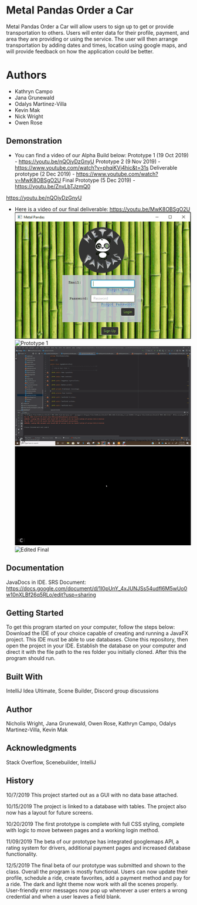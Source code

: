 # Metal Pandas Order a Car

Metal Pandas Order a Car will allow users to sign up to get or provide transportation to others. Users will enter data for their 
profile, payment, and area they are providing or using the service. The user will then arrange transportation by adding dates and times, location using google maps, and will provide feedback on how the application could be better.

# Authors
- Kathryn Campo
- Jana Grunewald
- Odalys Martinez-Villa
- Kevin Mak
- Nick Wright
- Owen Rose

## Demonstration
- You can find a video of our Alpha Build below:
Prototype 1 (19 Oct 2019) - https://youtu.be/nQOjyDzGnyU
Prototype 2 (9 Nov 2019) - https://www.youtube.com/watch?v=phqiKVj4hic&t=31s
Deliverable prototype (2 Dec 2019) - https://www.youtube.com/watch?v=MwK8OBSgO2U
Final Prototype (5 Dec 2019) - https://youtu.be/ZnvLbTJzmQ0

https://youtu.be/nQOjyDzGnyU
- Here is a video of our final deliverable: https://youtu.be/MwK8OBSgO2U
![Picture Demo](demo.gif)
![Prototype 1](prototype1.gif)
![Prototype 2](prototype2.gif)
![Final Prototype](finalprototype.gif)
![Edited Final](editedfinal.gif)


## Documentation
JavaDocs in IDE.
SRS Document: https://docs.google.com/document/d/1I0pUnY_4xJUNJSs54udfI6M5wUo0w10nXLBf26q5RLo/edit?usp=sharing


## Getting Started
To get this program started on your computer, follow the steps below:
Download the IDE of your choice capable of creating and running a JavaFX project. This IDE must be able to use databases. Clone this repository, then open the project in your IDE. Establish the database on your computer and direct it with the file path to the res folder you initially cloned. After this the program should run.

## Built With
IntelliJ Idea Ultimate, 
Scene Builder, 
Discord group discussions

## Author
Nicholis Wright, Jana Grunewald, Owen Rose, Kathryn Campo, Odalys Martinez-Villa, Kevin Mak


## Acknowledgments
Stack Overflow, Scenebuilder, IntelliJ


## History
10/7/2019 This project started out as a GUI with no data base attached. 

10/15/2019 The project is linked to a database with tables. The project also now has a layout for future screens.

10/20/2019 The first prototype is complete with full CSS styling, complete with logic to move between pages and a working login method.

11/09/2019 The beta of our prototype has integrated googlemaps API, a rating system for drivers, additional payment pages and increased 
          database functionality.

12/5/2019 The final beta of our prototype was submitted and shown to the class. Overall the program is mostly functional. Users can now update their profile, schedule a ride, create favorites, add a payment method and pay for a ride. The dark and light theme now work with all the scenes properly. User-friendly error messages now pop up whenever a user enters a wrong credential and when a user leaves a field blank.


